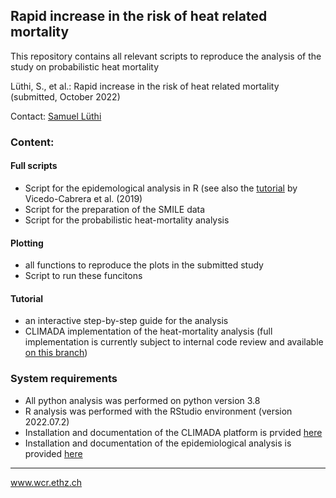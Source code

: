## Rapid increase in the risk of heat related mortality 
This repository contains all relevant scripts to reproduce the analysis of the study on probabilistic heat mortality

Lüthi, S., et al.: Rapid increase in the risk of heat related mortality (submitted, October 2022)

Contact: [Samuel Lüthi](mailto:samuel.luethi@usys.ethz.ch)

### Content:

#### Full scripts
- Script for the epidemological analysis in R (see also the [tutorial](https://www.ncbi.nlm.nih.gov/pmc/articles/PMC6533172/) by Vicedo-Cabrera et al. (2019)
- Script for the preparation of the SMILE data
- Script for the probabilistic heat-mortality analysis

#### Plotting
- all functions to reproduce the plots in the submitted study
- Script to run these funcitons

#### Tutorial
- an interactive step-by-step guide for the analysis
- CLIMADA implementation of the heat-mortality analysis (full implementation is currently subject to internal code review and available [on this branch](https://github.com/CLIMADA-project/climada_petals/tree/origin/feature/heat))


### System requirements
- All python analysis was performed on python version 3.8
- R analysis was performed with the RStudio environment (version 2022.07.2)
- Installation and documentation of the CLIMADA platform is prvided [here](https://climada-python.readthedocs.io/en/stable/)
- Installation and documentation of the epidemiological analysis is provided [here](https://www.ncbi.nlm.nih.gov/pmc/articles/PMC6533172/)

-----
www.wcr.ethz.ch
